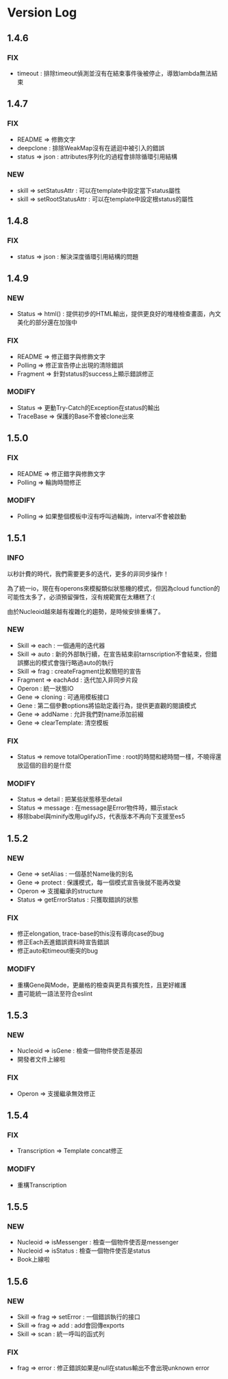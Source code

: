 # Version Log

## 1.4.6

### FIX

* timeout : 排除timeout偵測並沒有在結束事件後被停止，導致lambda無法結束

## 1.4.7

### FIX

* README => 修飾文字
* deepclone : 排除WeakMap沒有在遞迴中被引入的錯誤
* status => json : attributes序列化的過程會排除循環引用結構

### NEW

* skill => setStatusAttr : 可以在template中設定當下status屬性
* skill => setRootStatusAttr : 可以在template中設定根status的屬性

## 1.4.8

### FIX

* status => json : 解決深度循環引用結構的問題

## 1.4.9

### NEW

* Status => html() : 提供初步的HTML輸出，提供更良好的堆棧檢查畫面，內文美化的部分還在加強中

### FIX

* README => 修正錯字與修飾文字
* Polling => 修正宣告停止出現的清除錯誤
* Fragment => 針對status的success上顯示錯誤修正 

### MODIFY

* Status => 更動Try-Catch的Exception在status的輸出
* TraceBase => 保護的Base不會被clone出來

## 1.5.0

### FIX

* README => 修正錯字與修飾文字
* Polling => 輪詢時間修正

### MODIFY

* Polling => 如果整個模板中沒有呼叫過輪詢，interval不會被啟動

## 1.5.1

### INFO

以秒計費的時代，我們需要更多的迭代，更多的非同步操作！

為了統一io，現在有operons來模擬類似狀態機的模式，但因為cloud function的可能性太多了，必須預留彈性，沒有規範實在太糟糕了:(

由於Nucleoid越來越有複雜化的趨勢，是時候安排重構了。

### NEW

* Skill => each : 一個通用的迭代器
* Skill => auto : 新的外部執行續，在宣告結束前tarnscription不會結束，但錯誤擲出的模式會強行略過auto的執行
* Skill => frag : createFragment比較簡短的宣告
* Fragment => eachAdd : 迭代加入非同步片段
* Operon : 統一狀態IO
* Gene => cloning : 可通用模板接口
* Gene : 第二個參數options將協助定義行為，提供更直觀的閱讀模式
* Gene => addName : 允許我們對name添加前綴
* Gene => clearTemplate: 清空模板

### FIX

* Status => remove totalOperationTime : root的時間和總時間一樣，不曉得還放這個的目的是什麼

### MODIFY

* Status => detail : 把某些狀態移至detail
* Status => message : 在message是Error物件時，顯示stack
* 移除babel與minify改用uglifyJS，代表版本不再向下支援至es5

## 1.5.2

### NEW

* Gene => setAlias : 一個基於Name後的別名
* Gene => protect : 保護模式，每一個模式宣告後就不能再改變
* Operon => 支援繼承的structure
* Status => getErrorStatus : 只獲取錯誤的狀態

### FIX

* 修正elongation, trace-base的this沒有導向case的bug
* 修正Each丟進錯誤資料時宣告錯誤
* 修正auto和timeout衝突的bug

### MODIFY

* 重構Gene與Mode，更嚴格的檢查與更具有擴充性，且更好維護
* 盡可能統一語法至符合eslint

## 1.5.3

### NEW

* Nucleoid => isGene : 檢查一個物件使否是基因
* 開發者文件上線啦

### FIX

* Operon => 支援繼承無效修正

## 1.5.4

### FIX

* Transcription => Template concat修正

### MODIFY

* 重構Transcription

## 1.5.5

### NEW

* Nucleoid => isMessenger : 檢查一個物件使否是messenger
* Nucleoid => isStatus : 檢查一個物件使否是status
* Book上線啦

## 1.5.6

### NEW

* Skill => frag => setError : 一個錯誤執行的接口
* Skill => frag => add : add會回傳exports
* Skill => scan : 統一呼叫的函式列

### FIX

* frag => error : 修正錯誤如果是null在status輸出不會出現unknown error